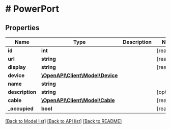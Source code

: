 # # PowerPort

## Properties

Name | Type | Description | Notes
------------ | ------------- | ------------- | -------------
**id** | **int** |  | [readonly]
**url** | **string** |  | [readonly]
**display** | **string** |  | [readonly]
**device** | [**\OpenAPI\Client\Model\Device**](Device.md) |  |
**name** | **string** |  |
**description** | **string** |  | [optional]
**cable** | [**\OpenAPI\Client\Model\Cable**](Cable.md) |  | [readonly]
**_occupied** | **bool** |  | [readonly]

[[Back to Model list]](../../README.md#models) [[Back to API list]](../../README.md#endpoints) [[Back to README]](../../README.md)
